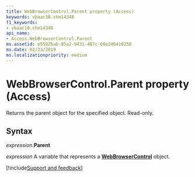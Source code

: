 ```yaml
---
title: WebBrowserControl.Parent property (Access)
keywords: vbaac10.chm14348
f1_keywords:
- vbaac10.chm14348
api_name:
- Access.WebBrowserControl.Parent
ms.assetid: e55825ab-95a2-9431-487c-66e246410258
ms.date: 02/23/2019
ms.localizationpriority: medium
---
```



# WebBrowserControl.Parent property (Access)

Returns the parent object for the specified object. Read-only.


## Syntax

_expression_.**Parent**

_expression_ A variable that represents a **[WebBrowserControl](Access.WebBrowserControl.md)** object.




[!include[Support and feedback](~/includes/feedback-boilerplate.md)]

